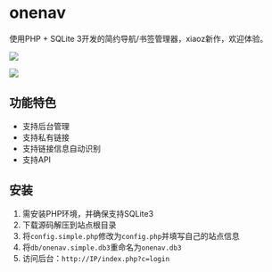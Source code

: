 # onenav
使用PHP + SQLite 3开发的简约导航/书签管理器，xiaoz新作，欢迎体验。

![](https://i.bmp.ovh/imgs/2020/12/7a1eee25c16d2d81.png)

![](https://i.bmp.ovh/imgs/2020/12/abba0af566f3c16a.png)



## 功能特色

* 支持后台管理
* 支持私有链接
* 支持链接信息自动识别
* 支持API

## 安装

1. 需安装PHP环境，并确保支持SQLite3
2. 下载源码解压到站点根目录
3. 将`config.simple.php`修改为`config.php`并填写自己的站点信息
4. 将`db/onenav.simple.db3`重命名为`onenav.db3`
5. 访问后台：`http://IP/index.php?c=login`